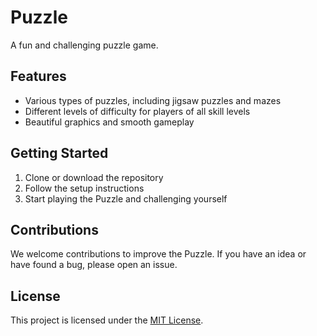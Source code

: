 # Puzzle
A fun and challenging puzzle game.

## Features
- Various types of puzzles, including jigsaw puzzles and mazes
- Different levels of difficulty for players of all skill levels
- Beautiful graphics and smooth gameplay

## Getting Started
1. Clone or download the repository
2. Follow the setup instructions
3. Start playing the Puzzle and challenging yourself

## Contributions
We welcome contributions to improve the Puzzle. If you have an idea or have found a bug, please open an issue.

## License
This project is licensed under the [MIT License](LICENSE).
